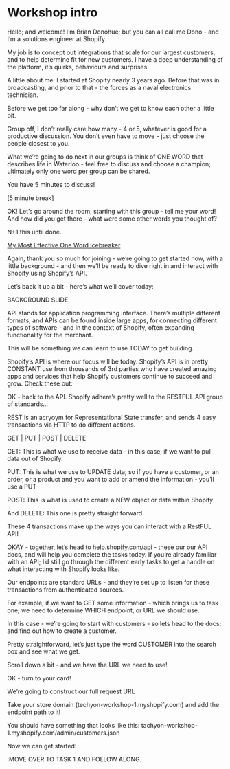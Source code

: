 # Workshop intro

Hello; and welcome! I’m Brian Donohue; but you can all call me Dono - and I’m a solutions engineer at Shopify.  

My job is to concept out integrations that scale for our largest customers, and to help determine fit for new customers. I have a deep understanding of the platform, it’s quirks, behaviours and surprises.

A little about me: I started at Shopify nearly 3 years ago. Before that was in broadcasting, and prior to that - the forces as a naval electronics technician.

Before we get too far along - why don’t we get to know each other a little bit.

Group off, I don’t really care how many - 4 or 5, whatever is good for a productive discussion. You don’t even have to move - just choose the people closest to you.

What we’re going to do next in our groups is think of ONE WORD that describes life in Waterloo - feel free to discuss and choose a champion; ultimately only one word per group can be shared. 

You have 5 minutes to discuss!

[5 minute break]

OK! Let’s go around the room; starting with this group - tell me your word!
And how did you get there - what were some other words you thought of?

N+1 this until done.

[My Most Effective One Word Icebreaker](https://www.thebalance.com/my-best-one-word-icebreaker-1918427)

Again, thank you so much for joining - we’re going to get started now, with a little background - and then we’ll be ready to dive right in and interact with Shopify using Shopify’s API.

Let’s back it up a bit - here’s what we’ll cover today:

BACKGROUND SLIDE

API stands for application programming interface. There’s multiple different formats, and APIs can be found inside large apps, for connecting different types of software - and in the context of Shopify, often expanding functionality for the merchant.

This will be something we can learn to use TODAY to get building.

Shopify’s API is where our focus will be today. Shopify’s API is in pretty CONSTANT use from thousands of 3rd parties who have created amazing apps and services that help Shopify customers continue to succeed and grow. Check these out:




 
OK - back to the API. Shopify adhere’s pretty well to the RESTFUL API group of standards… 

REST is an acryoym for Representational State transfer, and sends 4 easy transactions via HTTP to do different actions.

GET |  PUT | POST | DELETE

GET: This is what we use to receive data - in this case, if we want to pull data out of Shopify.

PUT: This is what we use to UPDATE data; so if you have a customer, or an order, or a product and you want to add or amend the information - you’ll use a PUT

POST: This is what is used to create a NEW object or data within Shopify

And DELETE: This one is pretty straight forward.

These 4 transactions make up the ways you can interact with a RestFUL API! 

OKAY - together, let’s head to help.shopify.com/api - these our our API docs, and will help you complete the tasks today. If you’re already familiar with an API; I’d still go through the different early tasks to get a handle on what interacting with Shopify looks like.

Our endpoints are standard URLs - and they’re set up to listen for these transactions from authenticated sources.

For example; if we want to GET some information - which brings us to task one; we need to determine WHICH endpoint, or URL we should use.

In this case - we’re going to start with customers - so lets head to the docs; and find out how to create a customer.

Pretty straightforward, let’s just type the word CUSTOMER into the search box and see what we get.

Scroll down a bit - and we have the URL we need to use!

OK - turn to your card!

We’re going to construct our full request URL

Take your store domain (techyon-workshop-1.myshopify.com) and add the endpoint path to it!

You should have something that looks like this: tachyon-workshop-1.myshopify.com/admin/customers.json

Now we can get started!

:MOVE OVER TO TASK 1 AND FOLLOW ALONG.
